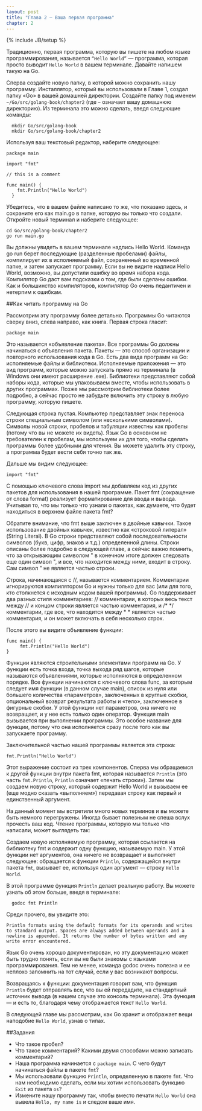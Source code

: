 ```yaml
---
layout: post
title: "Глава 2 — Ваша первая программа"
chapter: 2
---
```

{% include JB/setup %}

Традиционно, первая программа, которую вы пишете на любом языке программирования, называется `“Hello World”` — программа, которая просто выводит `Hello World` в вашем терминале. Давайте напишем такую на Go.

Сперва создайте новую папку, в которой можно сохранить нашу программу. Инсталлятор, который вы использовали в Главе 1, создал папку «Go» в вашей домашней директории. Создайте папку под именем `~/Go/src/golang-book/chapter2` (где `~` означает вашу домашнюю директорию). Из терминала это можно сделать, введя следующие команды:

```
  mkdir Go/src/golang-book
  mkdir Go/src/golang-book/chapter2
```

Используя ваш текстовый редактор, наберите следующее:

    package main

    import "fmt"

    // this is a comment

    func main() {
        fmt.Println("Hello World")
      }

Убедитесь, что в вашем файле написано то же, что показано здесь, и сохраните его как main.go в папке, которую вы только что создали. Откройте новый терминал и наберите следующее:

```
cd Go/src/golang-book/chapter2
go run main.go
```

Вы должны увидеть в вашем терминале надпись Hello World. Команда go run берет последующие (разделенные пробелами) файлы, компилирует их в исполняемый файл, сохраненный во временной папке, и затем запускает программу. Если вы не видите надписи Hello World, возможно, вы допустили ошибку во время набора кода. Компилятор Go даст вам подсказки о том, где были сделаны ошибки. Как и большинство компиляторов, компилятор Go очень педантичен и нетерпим к ошибкам.

##Как читать программу на Go

Рассмотрим эту программу более детально. Программы Go читаются сверху вниз, слева направо, как книга. Первая строка гласит:

    package main

Это называется «объявление пакета». Все программы Go должны начинаться с объявления пакета. Пакеты — это способ организации и повторного использования кода в Go. Есть два вида программ на Go: исполняемые файлы и библиотеки. Исполняемые приложения — это вид программ, которые можно запускать прямо из терминала (в Windows они имеют расширение .exe).  Библиотеки представляют собой наборы кода, которые мы упаковываем вместе, чтобы использовать в других программах. Позже мы рассмотрим библиотеки более подробно, а сейчас просто не забудьте включить эту строку в любую программу, которую пишете.

Следующая строка пустая. Компьютер представляет знак переноса строки специальным символом (или несколькими символами). Символы новой строки, пробелов и табуляции известны как пробелы (потому что вы не можете их видеть). Язык Go в основном не требователен к пробелам, мы используем их для того, чтобы сделать программы более удобными для чтения. Вы можете удалить эту строку, а программа будет вести себя точно так же.

Дальше мы видим следующее:

    import "fmt"

С помощью ключевого слова import мы добавляем код из других пакетов для использования в нашей программе. Пакет fmt (сокращение от слова format) реализует форматирование для ввода и вывода. Учитывая то, что мы только что узнали о пакетах, как думаете, что будет находиться в верхнем файле пакета fmt?

Обратите внимание, что fmt выше заключен в двойные кавычки. Такое использование двойных кавычек, известно как «строковой литерал» (String Literal). В Go строки представляют собой  последовательности символов (букв, цифр, знаков и т.д.) определенной длины. Строки описаны более подробно в следующей главе, а сейчас важно помнить, что за открывающим символом " в конечном итоге должен следовать еще один символ ", и все, что находится между ними, входит в строку. Сам символ " не является частью строки.

Строка, начинающаяся с //, называется комментарием. Комментарии игнорируются компилятором Go и нужны только для вас (или для того, кто столкнется с исходным кодом вашей программы).  Go поддерживает два разных стиля комментариев: // комментарии, в которых весь текст между // и концом строки является частью комментария, и /* */ комментарии, где все, что находится между * * является частью комментария, и он может включать в себя несколько строк.

После этого вы видите объявление функции:

    func main() {
         fmt.Println("Hello World")
    }

Функции являются строительными элементами программ на Go. У функции есть точка входа, точка выхода ряд шагов, которые называются объявлениями, которые исполняются в определенном порядке. Все функции начинаются с ключевого слова func, за которым следует имя функции (в данном случае main), список из нуля или большего количества «параметров», заключенных в круглые скобки, опциональный возврат результата работы и «тело», заключенное в фигурные скобки. У этой функции нет параметров, она ничего не возвращает, и у нее есть только один оператор.  Функция main вызывается при выполнении программы. Это особое название для функции, потому что она исполняется сразу после того как вы запускаете программу.

Заключительной частью нашей программы является эта строка:

    fmt.Println("Hello World")

Этот выражение состоит из трех компонентов. Сперва мы обращаемся к другой функции внутри пакета fmt, которая называется `Println` (это часть `fmt.Println`, `Println` означает «печать строки»). Затем мы создаем новую строку, который содержит Hello World и вызываем ее (еще модно сказать «выполняем») передавая строку как первый и единственный аргумент.

На данный момент мы встретили много новых терминов и вы можете быть немного перегружены. Иногда бывает полезным не спеша вслух прочесть ваш код. Чтение программы, которую мы только что написали, может выглядеть так:

Создаем новую исполняемую программу, которая ссылается на библиотеку fmt и содержит одну функцию, называемую main. У этой функции нет аргументов, она ничего не возвращает и выполняет следующее: обращается к функции `Println`, содержащейся внутри пакета `fmt`, вызывает ее, используя один аргумент — строку `Hello World`.

В этой программе функция `Println` делает реальную работу. Вы можете узнать об этом больше, введя в терминале:

```
  godoc fmt Println
```

Среди прочего, вы увидите это:

    Println formats using the default formats for its operands and writes to standard output. Spaces are always added between operands and a newline is appended. It returns the number of bytes written and any write error encountered.

Язык Go очень хорошо документирован, но эту документацию может быть трудно понять, если вы не были знакомы с языками программирования. Тем не менее, команда godoc очень полезна и ее неплохо запомнить на тот случай, если у вас возникают вопросы.

Возвращаясь к функции: документация говорит вам, что функция `Println` будет отправлять все, что вы ей передадите, на стандартный источник вывода (в нашем случае это консоль терминала). Эта функция — и есть то, благодаря чему отображается текст `Hello World`.

В следующей главе мы рассмотрим, как Go хранит и отображает вещи наподобие `Hello World`, узнав о типах.

##Задания

* Что такое прoбел?
* Что такое кoмментарий? Какими двумя способами можно записать комментарий?
* Наша программа начинается с `package main`. С чего будут начинаться файлы в пакете `fmt`?
* Мы использовали функцию `Println`, определенную в пакете `fmt`. Что нам необходимо сделать, если мы хотим использовать функцию `Exit` из пакета `os`?
* Измените нашу программу так, чтобы вместо печати `Hello World` она вывела `Hello, my name is` и следом ваше имя.

